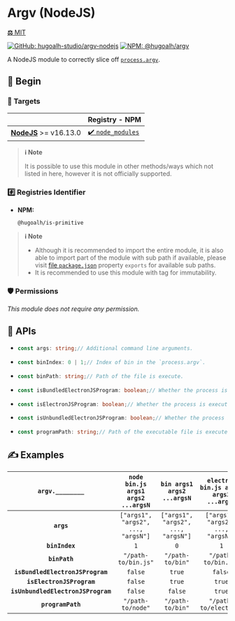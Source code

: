 # Argv (NodeJS)

[**⚖️** MIT](./LICENSE.md)

[![GitHub: hugoalh-studio/argv-nodejs](https://img.shields.io/github/v/release/hugoalh-studio/argv-nodejs?label=hugoalh-studio/argv-nodejs&labelColor=181717&logo=github&logoColor=ffffff&sort=semver&style=flat "GitHub: hugoalh-studio/argv-nodejs")](https://github.com/hugoalh-studio/argv-nodejs)
[![NPM: @hugoalh/argv](https://img.shields.io/npm/v/@hugoalh/argv?label=@hugoalh/argv&labelColor=CB3837&logo=npm&logoColor=ffffff&style=flat "NPM: @hugoalh/argv")](https://www.npmjs.com/package/@hugoalh/argv)

A NodeJS module to correctly slice off [`process.argv`](https://nodejs.org/api/process.html#processargv).

## 🔰 Begin

### 🎯 Targets

|  | **Registry - NPM** |
|:--|:--|
| **[NodeJS](https://nodejs.org/)** >= v16.13.0 | [✔️ `node_modules`](https://docs.npmjs.com/using-npm-packages-in-your-projects) |

> **ℹ️ Note**
>
> It is possible to use this module in other methods/ways which not listed in here, however it is not officially supported.

### #️⃣ Registries Identifier

- **NPM:**
  ```
  @hugoalh/is-primitive
  ```

> **ℹ️ Note**
>
> - Although it is recommended to import the entire module, it is also able to import part of the module with sub path if available, please visit [file `package.json`](./package.json) property `exports` for available sub paths.
> - It is recommended to use this module with tag for immutability.

### 🛡️ Permissions

*This module does not require any permission.*

## 🧩 APIs

- ```ts
  const args: string;// Additional command line arguments.
  ```
- ```ts
  const binIndex: 0 | 1;// Index of bin in the `process.argv`.
  ```
- ```ts
  const binPath: string;// Path of the file is execute.
  ```
- ```ts
  const isBundledElectronJSProgram: boolean;// Whether the process is execute from the bundled ElectronJS program.
  ```
- ```ts
  const isElectronJSProgram: boolean;// Whether the process is execute from the ElectronJS program.
  ```
- ```ts
  const isUnbundledElectronJSProgram: boolean;// Whether the process is execute from the unbundled ElectronJS program.
  ```
- ```ts
  const programPath: string;// Path of the executable file is execute.
  ```

## ✍️ Examples

| **`argv.________`** | **`node bin.js args1 args2 ...argsN`** | **`bin args1 args2 ...argsN`** | **`electron bin.js args1 args2 ...argsN`** |
|:-:|:-:|:-:|:-:|
| **`args`** | `["args1", "args2", ..., "argsN"]` | `["args1", "args2", ..., "argsN"]` | `["args1", "args2", ..., "argsN"]` |
| **`binIndex`** | `1` | `0` | `1` |
| **`binPath`** | `"/path-to/bin.js"` | `"/path-to/bin"` | `"/path-to/bin.js"` |
| **`isBundledElectronJSProgram`** | `false` | `true` | `false` |
| **`isElectronJSProgram`** | `false` | `true` | `true` |
| **`isUnbundledElectronJSProgram`** | `false` | `false` | `true` |
| **`programPath`** | `"/path-to/node"` | `"/path-to/bin"` | `"/path-to/electron"` |
